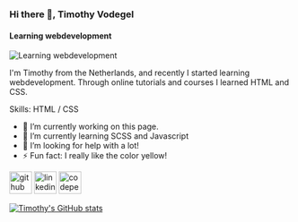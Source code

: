 ### Hi there 👋, Timothy Vodegel
#### Learning webdevelopment
![Learning webdevelopment](https://images.pexels.com/photos/5836/yellow-metal-design-decoration.jpg?auto=compress&cs=tinysrgb&h=750&w=1260)

I'm Timothy from the Netherlands, and recently I started learning webdevelopment. Through online tutorials and courses I learned HTML and CSS. 

Skills: HTML / CSS

- 🔭 I’m currently working on this page. 
- 🌱 I’m currently learning SCSS and Javascript 
- 🤔 I’m looking for help with a lot! 
- ⚡ Fun fact: I really like the color yellow! 


[<img src='https://cdn.jsdelivr.net/npm/simple-icons@3.0.1/icons/github.svg' alt='github' height='40'>](https://github.com/TimothyGV)  [<img src='https://cdn.jsdelivr.net/npm/simple-icons@3.0.1/icons/linkedin.svg' alt='linkedin' height='40'>](https://www.linkedin.com/in//timothyvodegel/)  [<img src='https://cdn.jsdelivr.net/npm/simple-icons@3.0.1/icons/codepen.svg' alt='codepen' height='40'>](https://codepen.io/https://codepen.io/TGVodegel)  




[![Timothy's GitHub stats](https://github-readme-stats.vercel.app/api?username=TimothyGV)](https://github.com/TimothyGV/github-readme-stats)



